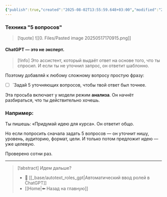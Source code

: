 ```yaml
---
{"publish":true,"created":"2025-08-02T13:55:59.648+03:00","modified":"2025-08-02T13:55:59.655+03:00","cssclasses":""}
---
```


### Техника "5 вопросов"

>[!quote] ![[0. Files/Pasted image 20250517170915.png]]

#### ChatGPT — это не эксперт. 

>[!info] Это ассистент, который выдаёт ответ на основе того, что ты спросил. И если ты не уточнил запрос, он ответит шаблонно.

Поэтому добавляй к любому сложному вопросу простую фразу: 
- [ ] `Задай 5 уточняющих вопросов, чтобы твой ответ был точнее.

Эта просьба включает у модели режим **анализа**. Он начнёт разбираться, что ты действительно хочешь. 

### Например:

Ты пишешь: «Придумай идею для курса». Он ответит общо. 

Но если попросить сначала задать 5 вопросов — он уточнит нишу, уровень, аудиторию, формат, цели. И только потом предложит идею — уже целевую.

Проверено сотни раз.

---
> [!abstract] Идем дальше?
> - 🧠 [[_base/autotext_roles_gpt\|Автоматический ввод ролей в ChatGPT]]
> - [[Home\|⬅️ Назад на главную]]